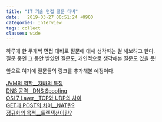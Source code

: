 ```yaml
---
title: "IT 기술 면접 질문 대비"
date:   2019-03-27 00:51:24 +0900
categories: Interview
tags: collect
classes: wide
---
```


하루에 한 두개씩 면접 대비로 질문에 대해 생각하는 걸 해보려고 한다.  
질문 중엔 그 동안 받았던 질문도, 개인적으로 생각해본 질문도 있을 듯!  
  
앞으로 여기에 질문들의 링크를 추가해볼 예정이다.  

[JVM의 역할__자바의 특징](https://2ssue.github.io/interview/190327_PJI/)  
[DNS 공격__DNS Spoofing](https://2ssue.github.io/interview/190328_PJI/)  
[OSI 7 Layer__TCP와 UDP의 차이](https://2ssue.github.io/interview/190329_PJI/)  
[GET과 POST의 차이__NAT란?](https://2ssue.github.io/interview/190401_PJI/)  
[정규화의 목적__트랜잭션이란?](https://2ssue.github.io/interview/190402_PJI/)  
